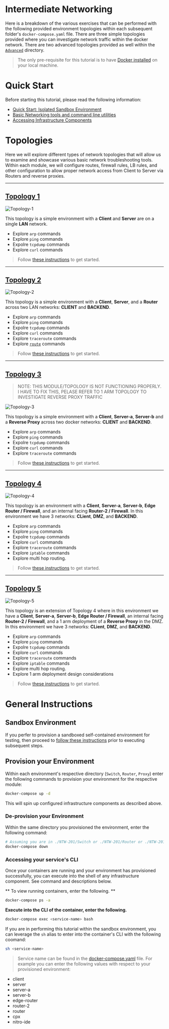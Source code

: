 # Intermediate Networking

Here is a breakdown of the various exercises that can be performed with the following provided environment topologies within each subsequent folder's `docker-compose.yaml` file. There are three simple topologies provided where you can investigate network traffic within the docker network. There are two advanced topologies provided as well within the [`Advanced`](./Advanced) directory.

> The only pre-requisite for this tutorial is to have [Docker installed](https://docs.docker.com/engine/installation/) on your local machine. 

# Quick Start

Before starting this tutorial, please read the following information: 

  * [Quick Start: Isolated Sandbox Environment](./Sandbox.md)
  * [Basic Networking tools and command line utilities](./docs/Networking-tools.md)
  * [Accessing Infrastructure Components](./docs/Access.md)

# Topologies 

Here we will explore different types of network topologies that will allow us to examine and showcase various basic network troubleshooting tools. Within each module, we will configure routes, firewall rules, LB rules, and  other configuration to allow proper network access from Client to Server via Routers and reverse proxies. 

---

## [Topology 1](./Switch)

![Topology-1](./images/topology-1.png)

This topology is a simple environment with a **Client** and **Server** are on a single **LAN** network.
  
  * Explore `arp` commands
  * Explore `ping` commands
  * Expolre `tcpdump` commands
  * Explore `curl` commands

>Follow [these instructions](./Switch) to get started.

---

## [Topology 2](./Router)

![Topology-2](./images/topology-2.png)

This topology is a simple environment with a **Client**, **Server**, and a **Router** across two LAN networks: **CLIENT** and **BACKEND**.
  
  * Explore `arp` commands
  * Explore `ping` commands
  * Expolre `tcpdump` commands
  * Explore `curl` commands
  * Explore `traceroute` commands 
  * Explore [`route`](https://www.cyberciti.biz/faq/linux-route-add/) commands

>Follow [these instructions](./Router) to get started.

---

## [Topology 3](./Proxy) 

> NOTE: THIS MODULE/TOPOLOGY IS NOT FUNCTIONING PROPERLY. I HAVE TO FIX THIS, PELASE REFER TO 1 ARM TOPOLOGY TO INVESTIGATE REVERSE PROXY TRAFFIC

![Topology-3](./images/topology-3.png)

This topology is a simple environment with a **Client**, **Server-a**, **Server-b** and a **Reverse Proxy** across two docker networks: **CLIENT** and **BACKEND**.
  
  * Explore `arp` commands
  * Explore `ping` commands
  * Expolre `tcpdump` commands
  * Explore `curl` commands
  * Explore `traceroute` commands

>Follow [these instructions](./Proxy) to get started.

---

## [Topology 4](./DMZ) 

![Topology-4](./images/topology-4.png)

This topology is an environment with a **Client**, **Server-a**, **Server-b**, **Edge Router / Firewall**, and an internal facing **Router-2 / Firewall**. In this environment we have 3 networks: **CLient**, **DMZ**, and **BACKEND**. 
  
  * Explore `arp` commands
  * Explore `ping` commands
  * Expolre `tcpdump` commands
  * Explore `curl` commands
  * Explore `traceroute` commands
  * Explore `iptable` commands
  * Explore multi hop routing.

>Follow [these instructions](./DMZ) to get started.

---

## [Topology 5](./1-Arm) 

![Topology-5](./images/topology-5.png)

This topology is an extension of Topology 4 where in this environment we have a **Client**, **Server-a**, **Server-b**, **Edge Router / Firewall**, an internal facing **Router-2 / Firewall**, and a 1 arm deployment of a **Reverse Proxy** in the DMZ. In this environment we have 3 networks: **CLient**, **DMZ**, and **BACKEND**. 
  
  * Explore `arp` commands
  * Explore `ping` commands
  * Expolre `tcpdump` commands
  * Explore `curl` commands
  * Explore `traceroute` commands
  * Explore `iptable` commands
  * Explore multi hop routing.
  * Explore 1 arm deployment design considerations

>Follow [these instructions](./1-arm) to get started.

# General Instructions

## Sandbox Environment 

If you perfer to provision a sandboxed self-contained environment for testing, then proceed to [follow these instructions](./sandbox.md) prior to executing subsequent steps. 

## Provision your Environment

Within each environment's respective directory (`Switch`, `Router`, `Proxy`) enter the following commands to provision your environment for the respective module: 

```bash
docker-compose up -d
```

This will spin up configured infrastructure components as described above. 

### De-provision your Environment

Within the same directory you provisioned the environment, enter the following command: 

```bash
# Assuming you are in ./NTW-201/Switch or ./NTW-201/Router or ./NTW-201/Proxy directory, enter: 
docker-compose down
```

### Accessing your service's CLI

Once your containers are running and your environment has provisioned successfully, you can execute into the shell of any infrastructure component. See command and descriptions below.

** To view running containers, enter the following. **

```bash
docker-compose ps -a
```

**Execute into the CLI of the container, enter the following.**

```bash
docker-compose exec <service-name> bash
```

If you are in performing this tutorial within the sandbox environment, you can leverage the `sh` alias to enter into the container's CLI with the following coomand: 

```bash
sh <service-name>
```

> Service name can be found in the [docker-compose.yaml](./docker-compose.yaml) file. For example you can enter the following values with respect to your provisioned environment: 
  - client
  - server
  - server-a
  - server-b
  - edge-router
  - router-2
  - router
  - cpx
  - nitro-ide
